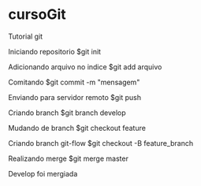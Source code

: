 # cursoGit

Tutorial git

Iniciando repositorio
$git init

Adicionando arquivo no indice
$git add arquivo

Comitando
$git commit -m "mensagem"

Enviando para servidor remoto
$git push

Criando branch
$git branch develop

Mudando de branch
$git checkout feature

Criando branch git-flow
$git checkout -B feature_branch

Realizando merge
$git merge master 

Develop foi mergiada

